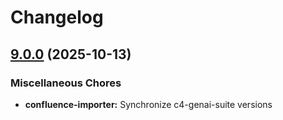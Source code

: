 # Changelog

## [9.0.0](https://github.com/surt91/c4-genai-suite/compare/confluence-importer-v8.5.1...confluence-importer-v9.0.0) (2025-10-13)


### Miscellaneous Chores

* **confluence-importer:** Synchronize c4-genai-suite versions
